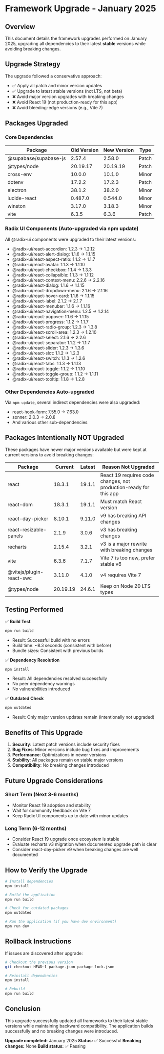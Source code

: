 # Framework Upgrade - January 2025

## Overview
This document details the framework upgrades performed on January 2025, upgrading all dependencies to their latest **stable** versions while avoiding breaking changes.

## Upgrade Strategy

The upgrade followed a conservative approach:
- ✅ Apply all patch and minor version updates
- ✅ Upgrade to latest stable versions (not LTS, not beta)
- ❌ Avoid major version upgrades with breaking changes
- ❌ Avoid React 19 (not production-ready for this app)
- ❌ Avoid bleeding-edge versions (e.g., Vite 7)

## Packages Upgraded

### Core Dependencies

| Package | Old Version | New Version | Type |
|---------|-------------|-------------|------|
| @supabase/supabase-js | 2.57.4 | 2.58.0 | Patch |
| @types/node | 20.19.17 | 20.19.19 | Patch |
| cross-env | 10.0.0 | 10.1.0 | Minor |
| dotenv | 17.2.2 | 17.2.3 | Patch |
| electron | 38.1.2 | 38.2.0 | Minor |
| lucide-react | 0.487.0 | 0.544.0 | Minor |
| winston | 3.17.0 | 3.18.3 | Minor |
| vite | 6.3.5 | 6.3.6 | Patch |

### Radix UI Components (Auto-upgraded via npm update)

All @radix-ui components were upgraded to their latest versions:
- @radix-ui/react-accordion: 1.2.3 → 1.2.12
- @radix-ui/react-alert-dialog: 1.1.6 → 1.1.15
- @radix-ui/react-aspect-ratio: 1.1.2 → 1.1.7
- @radix-ui/react-avatar: 1.1.3 → 1.1.10
- @radix-ui/react-checkbox: 1.1.4 → 1.3.3
- @radix-ui/react-collapsible: 1.1.3 → 1.1.12
- @radix-ui/react-context-menu: 2.2.6 → 2.2.16
- @radix-ui/react-dialog: 1.1.6 → 1.1.15
- @radix-ui/react-dropdown-menu: 2.1.6 → 2.1.16
- @radix-ui/react-hover-card: 1.1.6 → 1.1.15
- @radix-ui/react-label: 2.1.2 → 2.1.7
- @radix-ui/react-menubar: 1.1.6 → 1.1.16
- @radix-ui/react-navigation-menu: 1.2.5 → 1.2.14
- @radix-ui/react-popover: 1.1.6 → 1.1.15
- @radix-ui/react-progress: 1.1.2 → 1.1.7
- @radix-ui/react-radio-group: 1.2.3 → 1.3.8
- @radix-ui/react-scroll-area: 1.2.3 → 1.2.10
- @radix-ui/react-select: 2.1.6 → 2.2.6
- @radix-ui/react-separator: 1.1.2 → 1.1.7
- @radix-ui/react-slider: 1.2.3 → 1.3.6
- @radix-ui/react-slot: 1.1.2 → 1.2.3
- @radix-ui/react-switch: 1.1.3 → 1.2.6
- @radix-ui/react-tabs: 1.1.3 → 1.1.13
- @radix-ui/react-toggle: 1.1.2 → 1.1.10
- @radix-ui/react-toggle-group: 1.1.2 → 1.1.11
- @radix-ui/react-tooltip: 1.1.8 → 1.2.8

### Other Dependencies Auto-upgraded

Via `npm update`, several indirect dependencies were also upgraded:
- react-hook-form: 7.55.0 → 7.63.0
- sonner: 2.0.3 → 2.0.8
- And various other sub-dependencies

## Packages Intentionally NOT Upgraded

These packages have newer major versions available but were kept at current versions to avoid breaking changes:

| Package | Current | Latest | Reason Not Upgraded |
|---------|---------|--------|---------------------|
| react | 18.3.1 | 19.1.1 | React 19 requires code changes, not production-ready for this app |
| react-dom | 18.3.1 | 19.1.1 | Must match React version |
| react-day-picker | 8.10.1 | 9.11.0 | v9 has breaking API changes |
| react-resizable-panels | 2.1.9 | 3.0.6 | v3 has breaking changes |
| recharts | 2.15.4 | 3.2.1 | v3 is a major rewrite with breaking changes |
| vite | 6.3.6 | 7.1.7 | Vite 7 is too new, prefer stable v6 |
| @vitejs/plugin-react-swc | 3.11.0 | 4.1.0 | v4 requires Vite 7 |
| @types/node | 20.19.19 | 24.6.1 | Keep on Node 20 LTS types |

## Testing Performed

✅ **Build Test**
```bash
npm run build
```
- Result: Successful build with no errors
- Build time: ~8.3 seconds (consistent with before)
- Bundle sizes: Consistent with previous builds

✅ **Dependency Resolution**
```bash
npm install
```
- Result: All dependencies resolved successfully
- No peer dependency warnings
- No vulnerabilities introduced

✅ **Outdated Check**
```bash
npm outdated
```
- Result: Only major version updates remain (intentionally not upgraded)

## Benefits of This Upgrade

1. **Security**: Latest patch versions include security fixes
2. **Bug Fixes**: Minor versions include bug fixes and improvements
3. **Performance**: Optimizations in newer versions
4. **Stability**: All packages remain on stable major versions
5. **Compatibility**: No breaking changes introduced

## Future Upgrade Considerations

### Short Term (Next 3-6 months)
- Monitor React 19 adoption and stability
- Wait for community feedback on Vite 7
- Keep Radix UI components up to date with minor updates

### Long Term (6-12 months)
- Consider React 19 upgrade once ecosystem is stable
- Evaluate recharts v3 migration when documented upgrade path is clear
- Consider react-day-picker v9 when breaking changes are well documented

## How to Verify the Upgrade

```bash
# Install dependencies
npm install

# Build the application
npm run build

# Check for outdated packages
npm outdated

# Run the application (if you have dev environment)
npm run dev
```

## Rollback Instructions

If issues are discovered after upgrade:

```bash
# Checkout the previous version
git checkout HEAD~1 package.json package-lock.json

# Reinstall dependencies
npm install

# Rebuild
npm run build
```

## Conclusion

This upgrade successfully updated all frameworks to their latest stable versions while maintaining backward compatibility. The application builds successfully and no breaking changes were introduced.

**Upgrade completed:** January 2025
**Status:** ✅ Successful
**Breaking changes:** None
**Build status:** ✅ Passing
